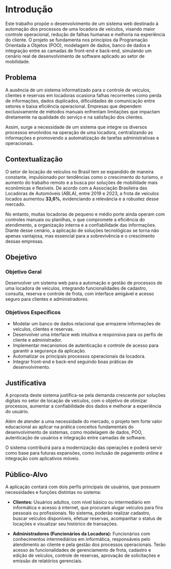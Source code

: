# Introdução

Este trabalho propõe o desenvolvimento de um sistema web destinado à automação dos processos de uma locadora de veículos, visando maior controle operacional, redução de falhas humanas e melhoria na experiência do cliente. O projeto se fundamenta nos princípios da Programação Orientada a Objetos (POO), modelagem de dados, banco de dados e integração entre as camadas de front-end e back-end, simulando um cenário real de desenvolvimento de software aplicado ao setor de mobilidade.


## Problema

A ausência de um sistema informatizado para o controle de veículos, clientes e reservas em locadoras ocasiona falhas recorrentes como perda de informações, dados duplicados, dificuldades de comunicação entre setores e baixa eficiência operacional. Empresas que dependem exclusivamente de métodos manuais enfrentam limitações que impactam diretamente na qualidade do serviço e na satisfação dos clientes.

Assim, surge a necessidade de um sistema que integre os diversos processos envolvidos na operação de uma locadora, centralizando as informações e promovendo a automatização de tarefas administrativas e operacionais.

## Contextualização

O setor de locação de veículos no Brasil tem se expandido de maneira constante, impulsionado por tendências como o crescimento do turismo, o aumento do trabalho remoto e a busca por soluções de mobilidade mais econômicas e flexíveis. De acordo com a Associação Brasileira das Locadoras de Automóveis (ABLA), entre 2019 e 2023, a frota de veículos locados aumentou **33,6%**, evidenciando a relevância e a robustez desse mercado.

No entanto, muitas locadoras de pequeno e médio porte ainda operam com controles manuais ou planilhas, o que compromete a eficiência do atendimento, a organização interna e a confiabilidade das informações. Diante desse cenário, a aplicação de soluções tecnológicas se torna não apenas vantajosa, mas essencial para a sobrevivência e o crescimento dessas empresas.

## Obejetivo

### Objetivo Geral

Desenvolver um sistema web para a automação e gestão de processos de uma locadora de veículos, integrando funcionalidades de cadastro, consulta, reserva e controle de frota, com interface amigável e acesso seguro para clientes e administradores.

### Objetivos Específicos

- Modelar um banco de dados relacional que armazene informações de veículos, clientes e reservas.
- Desenvolver uma interface web intuitiva e responsiva para os perfis de cliente e administrador.
- Implementar mecanismos de autenticação e controle de acesso para garantir a segurança da aplicação.
- Automatizar os principais processos operacionais da locadora.
- Integrar front-end e back-end seguindo boas práticas de desenvolvimento.

## Justificativa

A proposta deste sistema justifica-se pela demanda crescente por soluções digitais no setor de locação de veículos, com o objetivo de otimizar processos, aumentar a confiabilidade dos dados e melhorar a experiência do usuário.

Além de atender a uma necessidade do mercado, o projeto tem forte valor educacional ao aplicar na prática conceitos fundamentais do desenvolvimento de sistemas, como modelagem de dados, POO, autenticação de usuários e integração entre camadas de software.

O sistema contribuirá para a modernização das operações e poderá servir como base para futuras expansões, como inclusão de pagamento online e integração com aplicativos móveis.

## Público-Alvo  

A aplicação contará com dois perfis principais de usuários, que possuem necessidades e funções distintas no sistema:

- **Clientes:** Usuários adultos, com nível básico ou intermediário em informática e acesso à internet, que procuram alugar veículos para fins pessoais ou profissionais. No sistema, poderão realizar cadastro, buscar veículos disponíveis, efetuar reservas, acompanhar o status de locações e visualizar seu histórico de transações.

- **Administradores (Funcionários da Locadora):** Funcionários com conhecimentos intermediários em informática, responsáveis pelo atendimento ao cliente e pela gestão dos processos operacionais. Terão acesso às funcionalidades de gerenciamento de frota, cadastro e edição de veículos, controle de reservas, aprovação de solicitações e emissão de relatórios gerenciais.
